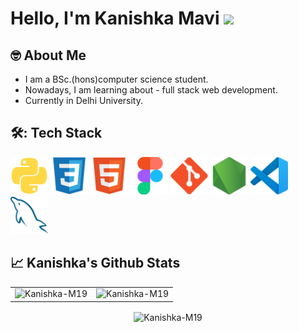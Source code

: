 <h1>Hello, I'm Kanishka Mavi <img src="https://raw.githubusercontent.com/MartinHeinz/MartinHeinz/master/wave.gif" width="30px"> </h1>

<h2>🤓 About Me</h2>

- I am a BSc.(hons)computer science student.
- Nowadays, I am learning about - full stack web development.
- Currently in Delhi University.
  
<h2>🛠️: Tech Stack</h2>

<img src="https://github.com/devicons/devicon/blob/master/icons/python/python-plain.svg" width=60> 
<img src="https://github.com/devicons/devicon/blob/master/icons/css3/css3-original.svg" width=60> 
<img src="https://github.com/devicons/devicon/blob/master/icons/html5/html5-original.svg" width=60>   
<img src="https://github.com/devicons/devicon/blob/master/icons/figma/figma-original.svg" width=60> 
<img src="https://github.com/devicons/devicon/blob/master/icons/git/git-original.svg" width=60> 
<img src="https://github.com/devicons/devicon/blob/master/icons/nodejs/nodejs-original.svg" width=60> 
<img src="https://github.com/devicons/devicon/blob/master/icons/vscode/vscode-original.svg" width=60> 
<img  src="https://github.com/devicons/devicon/blob/master/icons/mysql/mysql-original.svg" width=60> 
<img >

<h2>📈 Kanishka's Github Stats</h2>
<table>
  <tr>
    <td><img src="https://github-readme-stats.vercel.app/api?username=Kanishka-M19&show_icons=true&hide=&count_private=true&theme=dark&locale=en" alt="Kanishka-M19" /></td>
    <td><img src="https://github-readme-stats.vercel.app/api/top-langs?username=Kanishka-M19&show_icons=true&theme=dark&locale=en&layout=compact" alt="Kanishka-M19" /></td>
  </tr>
</table>
<div align="center">
<p><img align="center" src="https://github-readme-streak-stats.herokuapp.com/?user=Kanishka-M19&theme=dark" alt="Kanishka-M19" /></p>
  </div>
  
